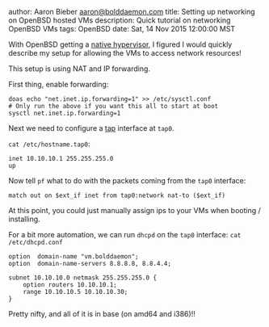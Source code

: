 author: Aaron Bieber <aaron@bolddaemon.com>
title: Setting up networking on OpenBSD hosted VMs
description: Quick tutorial on networking OpenBSD VMs
tags: OpenBSD
date: Sat, 14 Nov 2015 12:00:00 MST

With OpenBSD getting a [native hypervisor](http://undeadly.org/cgi?action=article&sid=20151101223132), I figured I would quickly describe my setup for allowing the VMs to access network resources!

This setup is using NAT and IP forwarding.

First thing, enable forwarding:

    doas echo "net.inet.ip.forwarding=1" >> /etc/sysctl.conf 
    # Only run the above if you want this all to start at boot
    sysctl net.inet.ip.forwarding=1

Next we need to configure a [tap](http://www.openbsd.org/cgi-bin/man.cgi/OpenBSD-current/man4/tap.4?query=tap) interface at `tap0`.

`cat /etc/hostname.tap0`:

    inet 10.10.10.1 255.255.255.0
    up

Now tell `pf` what to do with the packets coming from the `tap0` interface:

    match out on $ext_if inet from tap0:network nat-to ($ext_if)

At this point, you could just manually assign ips to your VMs when booting / installing.

For a bit more automation, we can run `dhcpd` on the `tap0` interface:
`cat /etc/dhcpd.conf`

    option  domain-name "vm.bolddaemon";
    option  domain-name-servers 8.8.8.8, 8.8.4.4;

    subnet 10.10.10.0 netmask 255.255.255.0 {
    	option routers 10.10.10.1;
    	range 10.10.10.5 10.10.10.30;
    }

Pretty nifty, and all of it is in base (on amd64 and i386)!!
